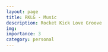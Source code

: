 ```yaml
---
layout: page
title: RKLG - Music
description: Rocket Kick Love Groove
img:
importance: 3
category: personal
---
```

